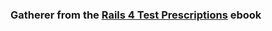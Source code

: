 ### Gatherer from the [Rails 4 Test Prescriptions](http://pragprog.com/book/nrtest2/rails-4-test-prescriptions) ebook